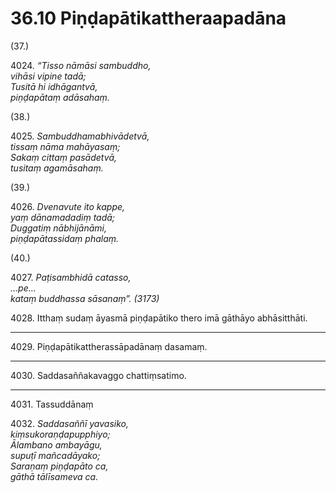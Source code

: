 # 36.10 Piṇḍapātikattheraapadāna

(37.)

4024\. _“Tisso nāmāsi sambuddho,_  
_vihāsi vipine tadā;_  
_Tusitā hi idhāgantvā,_  
_piṇḍapātaṃ adāsahaṃ._  

(38.)

4025\. _Sambuddhamabhivādetvā,_  
_tissaṃ nāma mahāyasaṃ;_  
_Sakaṃ cittaṃ pasādetvā,_  
_tusitaṃ agamāsahaṃ._  

(39.)

4026\. _Dvenavute ito kappe,_  
_yaṃ dānamadadiṃ tadā;_  
_Duggatiṃ nābhijānāmi,_  
_piṇḍapātassidaṃ phalaṃ._  

(40.)

4027\. _Paṭisambhidā catasso,_  
_…pe…_  
_kataṃ buddhassa sāsanaṃ”. (3173)_  

4028\. Itthaṃ sudaṃ āyasmā piṇḍapātiko thero imā gāthāyo abhāsitthāti.

---

4029\. Piṇḍapātikattherassāpadānaṃ dasamaṃ.

---

4030\. Saddasaññakavaggo chattiṃsatimo.

---

4031\. Tassuddānaṃ

4032\. _Saddasaññī yavasiko,_  
_kiṃsukoraṇḍapupphiyo;_  
_Ālambano ambayāgu,_  
_supuṭī mañcadāyako;_  
_Saraṇaṃ piṇḍapāto ca,_  
_gāthā tālīsameva ca._
